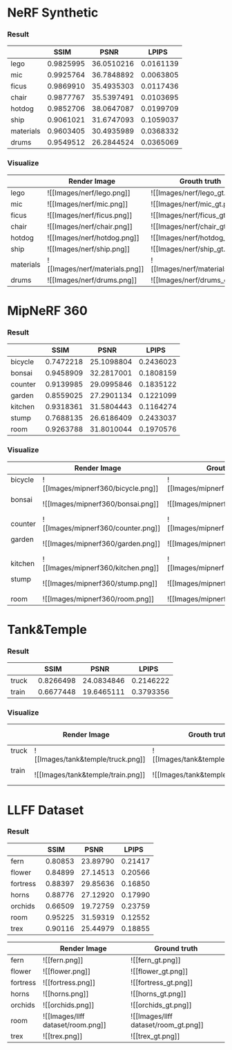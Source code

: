# NeRF Synthetic
### Result
|          | SSIM    | PSNR     | LPIPS   |
| -------- | ------- | -------- | ------- |
| lego     | 0.9825995 | 36.0510216 | 0.0161139 |
| mic      | 0.9925764 | 36.7848892 | 0.0063805 |
| ficus    | 0.9869910 | 35.4935303 | 0.0117436 |
| chair    | 0.9877767 | 35.5397491 | 0.0103695 |
| hotdog   | 0.9852706 | 38.0647087 | 0.0199709 |
| ship     | 0.9061021 | 31.6747093 | 0.1059037 |
| materials| 0.9603405 | 30.4935989 | 0.0368332 |
| drums    | 0.9549512 | 26.2844524 | 0.0365069 |
### Visualize
|          | Render Image    | Grouth truth     | 
| -------- | ------- | -------- |
| lego     | ![[Images/nerf/lego.png]] | ![[Images/nerf/lego_gt.png]] |
| mic      | ![[Images/nerf/mic.png]] | ![[Images/nerf/mic_gt.png]] |
| ficus    | ![[Images/nerf/ficus.png]] | ![[Images/nerf/ficus_gt.png]] |
| chair    | ![[Images/nerf/chair.png]] | ![[Images/nerf/chair_gt.png]] |
| hotdog   | ![[Images/nerf/hotdog.png]] | ![[Images/nerf/hotdog_gt.png]] |
| ship     | ![[Images/nerf/ship.png]] | ![[Images/nerf/ship_gt.png]] |
| materials| ![[Images/nerf/materials.png]] | ![[Images/nerf/materials_gt.png]] |
| drums    | ![[Images/nerf/drums.png]] | ![[Images/nerf/drums_gt.png]] |
# MipNeRF 360
### Result
|          | SSIM    | PSNR     | LPIPS   |
| -------- | ------- | -------- | ------- |
| bicycle  | 0.7472218 | 25.1098804 | 0.2436023 |
| bonsai   | 0.9458909 | 32.2817001 | 0.1808159 |
| counter  | 0.9139985 | 29.0995846 | 0.1835122 |
| garden   | 0.8559025 | 27.2901134 | 0.1221099 |
| kitchen  | 0.9318361 | 31.5804443 | 0.1164274 |
| stump    | 0.7688135 | 26.6186409 | 0.2433037 |
| room     | 0.9263788 | 31.8010044 | 0.1970576 |

### Visualize
|          | Render Image    | Grouth truth     | 
| -------- | ------- | -------- |
| bicycle  | ![[Images/mipnerf360/bicycle.png]] | ![[Images/mipnerf360/bicycle_gt.png]] |
| bonsai   | ![[Images/mipnerf360/bonsai.png]] | ![[Images/mipnerf360/bonsai_gt.png]] |
| counter  | ![[Images/mipnerf360/counter.png]] | ![[Images/mipnerf360/counter_gt.png]] |
| garden   | ![[Images/mipnerf360/garden.png]] | ![[Images/mipnerf360/garden_gt.png]] |
| kitchen  | ![[Images/mipnerf360/kitchen.png]] | ![[Images/mipnerf360/kitchen_gt.png]] |
| stump    | ![[Images/mipnerf360/stump.png]] | ![[Images/mipnerf360/stump_gt.png]] |
| room     | ![[Images/mipnerf360/room.png]] | ![[Images/mipnerf360/room_gt.png]] |
# Tank&Temple
### Result
|          | SSIM    | PSNR     | LPIPS   |
| -------- | ------- | -------- | ------- |
| truck    | 0.8266498 | 24.0834846 | 0.2146222 |
| train    | 0.6677448 | 19.6465111 | 0.3793356 |

### Visualize
|          | Render Image    | Grouth truth     | 
| -------- | ------- | -------- |
| truck  | ![[Images/tank&temple/truck.png]] | ![[Images/tank&temple/truck_gt.png]] |
| train   | ![[Images/tank&temple/train.png]] | ![[Images/tank&temple/train_gt.png]] |

# LLFF Dataset

### Result

|          | SSIM    | PSNR     | LPIPS   |
| -------- | ------- | -------- | ------- |
| fern     | 0.80853 | 23.89790 | 0.21417 |
| flower   | 0.84899 | 27.14513 | 0.20566 |
| fortress | 0.88397 | 29.85636 | 0.16850 |
| horns    | 0.88776 | 27.12920 | 0.17990 |
| orchids  | 0.66509 | 19.72759 | 0.23759 |
| room     | 0.95225 | 31.59319 | 0.12552 |
| trex     | 0.90116 | 25.44979 | 0.18855 |

|          | Render Image                      | Ground truth                         |
| -------- | --------------------------------- | ------------------------------------ |
| fern     | ![[fern.png]]                     | ![[fern_gt.png]]                     |
| flower   | ![[flower.png]]                   | ![[flower_gt.png]]                   |
| fortress | ![[fortress.png]]                 | ![[fortress_gt.png]]                 |
| horns    | ![[horns.png]]                    | ![[horns_gt.png]]                    |
| orchids  | ![[orchids.png]]                  | ![[orchids_gt.png]]                  |
| room     | ![[Images/llff dataset/room.png]] | ![[Images/llff dataset/room_gt.png]] |
| trex     | ![[trex.png]]                     | ![[trex_gt.png]]                     | 

